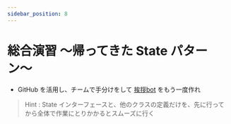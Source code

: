 ```yaml
---
sidebar_position: 8
---
```


# 総合演習 〜帰ってきた State パターン〜

- GitHub を活用し、チームで手分けをして [挨拶bot](https://github.com/occ-corp/bootcamp/blob/master/newbie/java/object_pattern/design_pattern.md#%E6%BC%94%E7%BF%92170%E5%88%86) をもう一度作れ
 
> Hint : State インターフェースと、他のクラスの定義だけを、先に行ってから全体で作業にとりかかるとスムーズに行く
